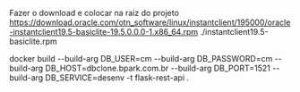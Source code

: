 
Fazer o download e colocar na raiz do projeto
https://download.oracle.com/otn_software/linux/instantclient/195000/oracle-instantclient19.5-basiclite-19.5.0.0.0-1.x86_64.rpm ./instantclient19.5-basiclite.rpm

docker build --build-arg DB_USER=cm --build-arg DB_PASSWORD=cm --build-arg DB_HOST=dbclone.bpark.com.br --build-arg DB_PORT=1521 --build-arg DB_SERVICE=desenv -t flask-rest-api .


